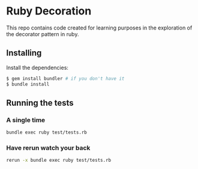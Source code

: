 # Ruby Decoration

This repo contains code created for learning purposes in the exploration of the decorator pattern in ruby.

## Installing

Install the dependencies:

```bash
$ gem install bundler # if you don't have it
$ bundle install
```

## Running the tests

### A single time

```bash
bundle exec ruby test/tests.rb
```

### Have rerun watch your back

```bash
rerun -x bundle exec ruby test/tests.rb
```
